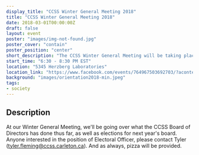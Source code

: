```yaml
---
display_title: "CCSS Winter General Meeting 2018"
title: "CCSS Winter General Meeting 2018"
date: 2018-03-01T00:00:00Z
draft: false
layout: event
poster: "images/img-not-found.jpg"
poster_cover: "contain"
poster_position: "center"
short_description: "The CCSS Winter General Meeting will be taking place this March 3, 2018 at 6:30 PM EST."
start_time: "6:30 - 8:30 PM EST"
location: "5345 Herzberg Laboratories"
location_link: "https://www.facebook.com/events/764967503692703/?acontext=%7B%22event_action_history%22%3A[%7B%22surface%22%3A%22page%22%7D]%7D"
background: "images/orientation2018-min.jpeg"
tags:
- society
---
```


## Description

At our Winter General Meeting, we'll be going over what the CCSS Board of Directors has done thus far, as well as elections for next year's board. Anyone interested in the position of Electoral Officer, please contact Tyler (tyler.fleming@ccss.carleton.ca).
And as always, pizza will be provided.
